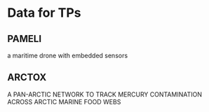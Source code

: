 # Data for TPs

## PAMELI
a maritime drone with embedded sensors

## ARCTOX
A PAN-ARCTIC NETWORK TO TRACK MERCURY CONTAMINATION ACROSS ARCTIC MARINE FOOD WEBS


